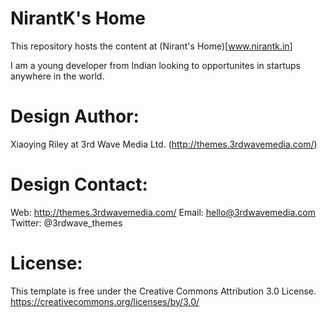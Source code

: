 NirantK's Home
=================
This repository hosts the content at (Nirant's Home)[www.nirantk.in]

I am a young developer from Indian looking to opportunites in startups anywhere in the world.

Design Author: 
=======================================================================
Xiaoying Riley at 3rd Wave Media Ltd. (http://themes.3rdwavemedia.com/)

Design Contact:
=======================================================================
Web: http://themes.3rdwavemedia.com/
Email: hello@3rdwavemedia.com
Twitter: @3rdwave_themes

License: 
=======================================================================
This template is free under the Creative Commons Attribution 3.0 License.
https://creativecommons.org/licenses/by/3.0/

